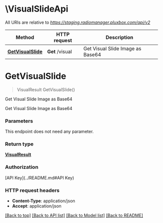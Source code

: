 # \VisualSlideApi

All URIs are relative to *https://staging.radiomanager.pluxbox.com/api/v2*

Method | HTTP request | Description
------------- | ------------- | -------------
[**GetVisualSlide**](VisualSlideApi.md#GetVisualSlide) | **Get** /visual | Get Visual Slide Image as Base64


# **GetVisualSlide**
> VisualResult GetVisualSlide()

Get Visual Slide Image as Base64

Get Visual Slide Image as Base64


### Parameters
This endpoint does not need any parameter.

### Return type

[**VisualResult**](VisualResult.md)

### Authorization

[API Key](../README.md#API Key)

### HTTP request headers

 - **Content-Type**: application/json
 - **Accept**: application/json

[[Back to top]](#) [[Back to API list]](../README.md#documentation-for-api-endpoints) [[Back to Model list]](../README.md#documentation-for-models) [[Back to README]](../README.md)

